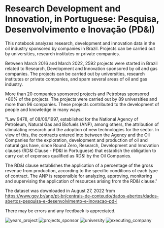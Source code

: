 # Research Development and Innovation, in Portuguese: Pesquisa, Desenvolvimento e Inovação (PD&I)

This notebook analyzes research, development and innovation data in the oil industry sponsored by companies in Brazil. Projects can be carried out by universities, research institutes or private companies.

Between March 2016 and March 2022, 2592 projects were started in Brazil related to Research, Development and Innovation sponsored by oil and gas companies. The projects can be carried out by universities, research institutes or private companies, and spam several areas of oil and gas industry. 

More than 20 companies sponsored projects and Petrobras sponsored +80% of the projects. The projects were carried out by 89 universities and more than 96 companies. These projects contributed to the development of people and knowledge in many ways.

"Law 9478, of 08/06/1997, established for the National Agency of Petroleum, Natural Gas and Biofuels (ANP), among others, the attribution of stimulating research and the adoption of new technologies for the sector. In view of this, the contracts entered into between the Agency and the Oil Companies for the exploration, development and production of oil and natural gas have, since Round Zero, Research, Development and Innovation clauses (RD&I Clause - PD&I in Portuguese) that establish the obligation to carry out of expenses qualified as RD&I by the Oil Companies.

The RD&I clause establishes the application of a percentage of the gross revenue from production, according to the specific conditions of each type of contract. The ANP is responsible for analyzing, approving, monitoring and supervising the application of resources arising from the RD&I clause."

The dataset was downloaded in August 27, 2022 from https://www.gov.br/anp/pt-br/centrais-de-conteudo/dados-abertos/dados-abertos-pesquisa-e-desenvolvimento-e-inovacao-pd-i

There may be errors and any feedback is appreciated.

![years_project](https://user-images.githubusercontent.com/19572621/191375621-390730c5-8db9-4e58-8446-3aa85ba3124e.png)
![projects_sponsor](https://user-images.githubusercontent.com/19572621/191375618-1443465d-4789-4116-a2e9-7bc56a5d0000.png)
![university](https://user-images.githubusercontent.com/19572621/191500190-2098befb-964a-49fe-864d-f5649eb6a2e6.png)
![executing_company](https://user-images.githubusercontent.com/19572621/191500195-54594413-b571-43f0-9d1b-c6324ac09a50.png)


